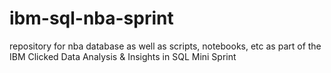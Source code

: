 # ibm-sql-nba-sprint
repository for nba database as well as scripts, notebooks, etc as part of the IBM Clicked Data Analysis &amp; Insights in SQL Mini Sprint
